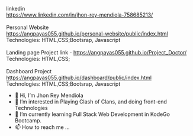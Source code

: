 linkedin</br>https://www.linkedin.com/in/jhon-rey-mendiola-758685213/
</br></br>
Personal Website</br>
https://angpayas055.github.io/personal-website/public/index.html
</br>
Technologies: HTML,CSS;Bootsrap, Javascript
</br></br>
Landing page Project link - https://angpayas055.github.io/Project_Doctor/
</br>
Technologies: HTML,CSS;
</br></br>
Dashboard Project
</br>
https://angpayas055.github.io/dashboard/public/index.html</br>
Technologies: HTML,CSS;Bootsrap, Javascript</br>


- 👋 Hi, I’m Jhon Rey Mendiola
- 👀 I’m interested in Playing Clash of Clans, and doing front-end Technologies
- 🌱 I’m currently learning Full Stack Web Development in KodeGo Bootcamp.
- 📫 How to reach me ...


<!---
Jhon Rey Mendiola/AngPayas055 is a ✨ special ✨ repository because its `README.md` (this file) appears on your GitHub profile.
You can click the Preview link to take a look at your changes.
--->
